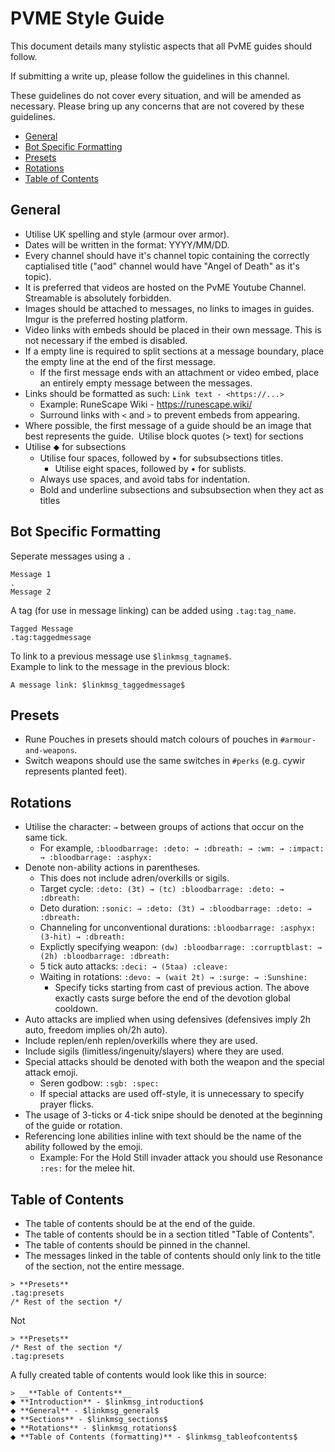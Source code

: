 # PVME Style Guide
This document details many stylistic aspects that all PvME guides should follow.

If submitting a write up, please follow the guidelines in this channel.

These guidelines do not cover every situation, and will be amended as necessary.
Please bring up any concerns that are not covered by these guidelines.  
- [General](#general)
- [Bot Specific Formatting](#bot-specific-formatting)
- [Presets](#presets)
- [Rotations](#rotations)
- [Table of Contents](#table-of-contents)
​
## General
[general]: #general
- Utilise UK spelling and style (armour over armor).
- Dates will be written in the format: YYYY/MM/DD.
- Every channel should have it's channel topic containing the correctly captialised title ("aod" channel would have "Angel of Death" as it's topic).
- It is preferred that videos are hosted on the PvME Youtube Channel. Streamable is absolutely forbidden.
- Images should be attached to messages, no links to images in guides. Imgur is the preferred hosting platform.
- Video links with embeds should be placed in their own message. This is not necessary if the embed is disabled.
- If a empty line is required to split sections at a message boundary, place the empty line at the end of the first message.
  - If the first message ends with an attachment or video embed, place an entirely empty message between the messages.
- Links should be formatted as such: `Link text - <https://...>`
  - Example: RuneScape Wiki - https://runescape.wiki/
  - Surround links with `<` and `>` to prevent embeds from appearing.
- Where possible, the first message of a guide should be an image that best represents the guide.
​
Utilise block quotes (> text) for sections
- Utilise ⬥ for subsections 
  - Utilise four spaces, followed by • for subsubsections titles.
    - Utilise eight spaces, followed by • for sublists.
  - Always use spaces, and avoid tabs for indentation.
  - Bold and underline subsections and subsubsection when they act as titles

## Bot Specific Formatting
[bot-specific-formatting]: #bot-specific-formatting
​Seperate messages using a `.`  
```
Message 1 
.
Message 2
```

A tag (for use in message linking) can be added using `.tag:tag_name`.  
```
Tagged Message
.tag:taggedmessage
```

To link to a previous message use `$linkmsg_tagname$`.  
Example to link to the message in the previous block:
```
A message link: $linkmsg_taggedmessage$
```

## Presets
[presets]: #presets
- Rune Pouches in presets should match colours of pouches in `#armour-and-weapons`.
- Switch weapons should use the same switches in `#perks` (e.g. cywir represents planted feet).
​
## Rotations
[rotations]: #rotations
- Utilise the character: `→` between groups of actions that occur on the same tick.
  - For example, `:bloodbarrage: :deto: → :dbreath: → :wm: → :impact: → :bloodbarrage: :asphyx:`
- Denote non-ability actions in parentheses.
  - This does not include adren/overkills or sigils.
  - Target cycle: `:deto: (3t) → (tc) :bloodbarrage: :deto: → :dbreath:`
  - Deto duration: `:sonic: → :deto: (3t) → :bloodbarrage: :deto: → :dbreath:`
  - Channeling for unconventional durations: `:bloodbarrage: :asphyx: (3-hit) → :dbreath:`
  - Explictly specifying weapon: `(dw) :bloodbarrage: :corruptblast: → (2h) :bloodbarrage: :dbreath:`
  - 5 tick auto attacks: `:deci: → (5taa) :cleave:`
  - Waiting in rotations: `:devo: → (wait 2t) → :surge: → :Sunshine:`
    - Specify ticks starting from cast of previous action. The above exactly casts surge before the end of the devotion global cooldown.
- Auto attacks are implied when using defensives (defensives imply 2h auto, freedom implies oh/2h auto).
- Include replen/enh replen/overkills where they are used.
- Include sigils (limitless/ingenuity/slayers) where they are used.
- Special attacks should be denoted with both the weapon and the special attack emoji.
  - Seren godbow: `:sgb: :spec:`
  - If special attacks are used off-style, it is unnecessary to specify prayer flicks.
- The usage of 3-ticks or 4-tick snipe should be denoted at the beginning of the guide or rotation.
- Referencing lone abilities inline with text should be the name of the ability followed by the emoji.
  - Example: For the Hold Still invader attack you should use Resonance `:res:` for the melee hit.
​
## Table of Contents
[table-of-contents]: #table-of-contents
- The table of contents should be at the end of the guide.
- The table of contents should be in a section titled "Table of Contents".
- The table of contents should be pinned in the channel.
- The messages linked in the table of contents should only link to the title of the section, not the entire message.  
```
> **Presets**
.tag:presets
/* Rest of the section */
```
Not 
```
> **Presets**
/* Rest of the section */
.tag:presets
```

A fully created table of contents would look like this in source:
```
> __**Table of Contents**__
⬥ **Introduction** - $linkmsg_introduction$
⬥ **General** - $linkmsg_general$
⬥ **Sections** - $linkmsg_sections$
⬥ **Rotations** - $linkmsg_rotations$
⬥ **Table of Contents (formatting)** - $linkmsg_tableofcontents$
```
